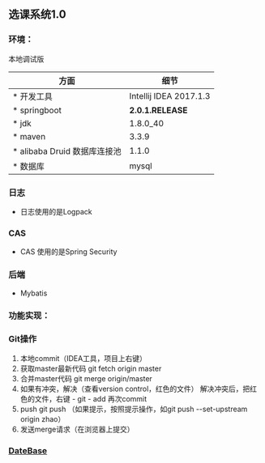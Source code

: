 ## 选课系统1.0

### 环境：
本地调试版

方面|细节
---|---
* 开发工具|Intellij IDEA 2017.1.3
* springboot|**2.0.1.RELEASE**
* jdk| 1.8.0_40
* maven| 3.3.9
* alibaba Druid 数据库连接池|1.1.0
* 数据库| mysql

### 日志
+ 日志使用的是Logpack

### CAS
+ CAS 使用的是Spring Security

### 后端
+ Mybatis


### 功能实现：

### Git操作

1. 本地commit（IDEA工具，项目上右键）
2. 获取master最新代码
    git fetch origin master
3. 合并master代码
    git merge origin/master
4. 如果有冲突，解决（查看version control，红色的文件）
    解决冲突后，把红色的文件，右键 - git - add 
    再次commit
5. push
    git push
    （如果提示，按照提示操作，如git push --set-upstream origin zhao）
6. 发送merge请求（在浏览器上提交）

### [DateBase](DB.md)